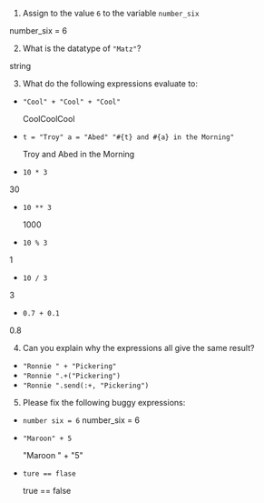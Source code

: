 1. Assign to the value `6` to the variable `number_six`

number_six = 6

2. What is the datatype of `"Matz"`?

string

3. What do the following expressions evaluate to:
  * `"Cool" + "Cool" + "Cool"`

    CoolCoolCool


  * `t = "Troy"
    a = "Abed"
    "#{t} and #{a} in the Morning"`

    Troy and Abed in the Morning


  * `10 * 3`

  30


  * `10 ** 3`

    1000

  * `10 % 3`

  1

  * `10 / 3`

  3


  * `0.7 + 0.1`

  0.8 


4. Can you explain why the expressions all give the same result?
  * `"Ronnie " + "Pickering"`
  * `"Ronnie ".+("Pickering")`
  * `"Ronnie ".send(:+, "Pickering")`
5. Please fix the following buggy expressions:
  * `number six = 6`
    number_six = 6
  * `"Maroon" + 5`

    "Maroon " + "5"
  * `ture == flase`

      true == false